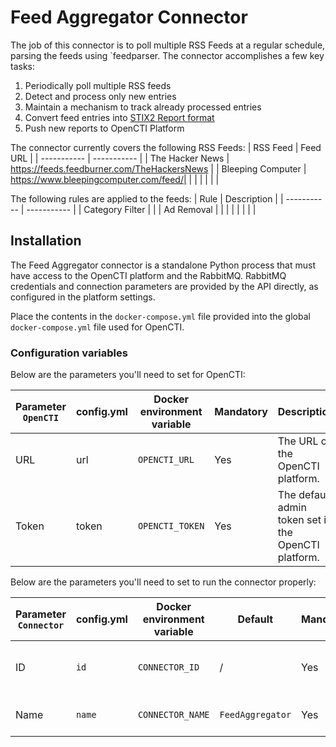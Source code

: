 # Feed Aggregator Connector

The job of this connector is to poll multiple RSS Feeds at a regular schedule, parsing the feeds using `feedparser. The connector accomplishes a few key tasks:
1. Periodically poll multiple RSS feeds
2. Detect and process only new entries
3. Maintain a mechanism to track already processed entries
4. Convert feed entries into [STIX2 Report format](https://docs.oasis-open.org/cti/stix/v2.1/os/stix-v2.1-os.html#_n8bjzg1ysgdq)
5. Push new reports to OpenCTI Platform


The connector currently covers the following RSS Feeds:
| RSS Feed | Feed URL |
| ----------- | ----------- |
| The Hacker News | https://feeds.feedburner.com/TheHackersNews |
| Bleeping Computer | https://www.bleepingcomputer.com/feed/|
|  | |
|  | |

The following rules are applied to the feeds:
| Rule |    Description |
| ----------- | ----------- |
| Category Filter |  |
| Ad Removal | |
|  | |
|  | |

## Installation
The Feed Aggregator connector is a standalone Python process that must have access
to the OpenCTI platform and the RabbitMQ. RabbitMQ credentials and connection parameters
are provided by the API directly, as configured in the platform settings.

Place the contents in the `docker-compose.yml` file provided into the global `docker-compose.yml` file used for OpenCTI.

### Configuration variables

Below are the parameters you'll need to set for OpenCTI:

| Parameter `OpenCTI` | config.yml | Docker environment variable | Mandatory | Description                                          |
|---------------------|------------|-----------------------------|-----------|------------------------------------------------------|
| URL                 | url        | `OPENCTI_URL`               | Yes       | The URL of the OpenCTI platform.                     |
| Token               | token      | `OPENCTI_TOKEN`             | Yes       | The default admin token set in the OpenCTI platform. |
 
Below are the parameters you'll need to set to run the connector properly:

| Parameter `Connector` | config.yml          | Docker environment variable   | Default      | Mandatory | Description                                                                                      |
|-----------------------|---------------------|-------------------------------|--------------|-----------|--------------------------------------------------------------------------------------------------|
| ID                    | `id`                | `CONNECTOR_ID`                | /            | Yes       | A unique `UUIDv4` identifier for this connector instance.                                        |
| Name                  | `name`              | `CONNECTOR_NAME`              | `FeedAggregator` | Yes       | Full name of the connector : `Feed_Aggregator`.                                                       |
